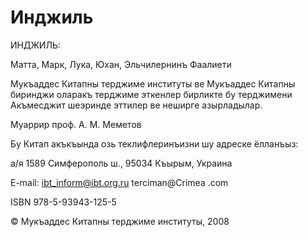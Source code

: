 # Инджиль

ИНДЖИЛЬ:

Матта, Марк, Лука, Юхан,
Эльчилернинъ Фаалиети

Мукъаддес Китапны терджиме институты ве Мукъаддес Китапны биринджи оларакъ терджиме эткенлер бирликте бу терджимени Акъмесджит шеэринде эттилер ве неширге азырладылар. 

Муаррир проф. А. М. Меметов

Бу Китап акъкъында озь теклифлеринъизни шу адреске ёлланъыз:

а/я 1589
Симферополь ш., 95034 
Къырым, Украина 

E-mail:
ibt_inform@ibt.org.ru terciman@Crimea .com

ISBN 978-5-93943-125-5

© Мукъаддес Китапны терджиме институты, 2008
